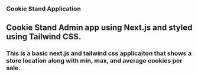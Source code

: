 ### Cookie Stand Application

## Cookie Stand Admin app using Next.js and styled using Tailwind CSS.

### This is a basic next.js and tailwind css applicaiton that shows a store location along with min, max, and average cookies per sale.